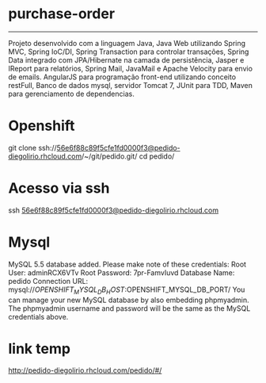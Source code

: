 # purchase-order
----------------------------
Projeto desenvolvido com a linguagem Java, 
Java Web utilizando Spring MVC, 
Spring IoC/DI, Spring Transaction para controlar transações, 
Spring Data integrado com JPA/Hibernate na camada de persistência, 
Jasper e IReport para relatórios, Spring Mail, JavaMail e Apache Velocity para envio de emails.
AngularJS para programação front-end utilizando conceito restFull,
Banco de dados mysql, servidor Tomcat 7, JUnit para TDD, Maven para gerenciamento de dependencias.

# Openshift
git clone ssh://56e6f88c89f5cfe1fd0000f3@pedido-diegolirio.rhcloud.com/~/git/pedido.git/
cd pedido/

# Acesso via ssh
ssh 56e6f88c89f5cfe1fd0000f3@pedido-diegolirio.rhcloud.com

# Mysql
MySQL 5.5 database added.  Please make note of these credentials:
   Root User: adminRCX6VTv
   Root Password: 7pr-FamvIuvd
   Database Name: pedido
Connection URL: mysql://$OPENSHIFT_MYSQL_DB_HOST:$OPENSHIFT_MYSQL_DB_PORT/
You can manage your new MySQL database by also embedding phpmyadmin.
The phpmyadmin username and password will be the same as the MySQL credentials above.

# link temp
http://pedido-diegolirio.rhcloud.com/pedido/#/  
